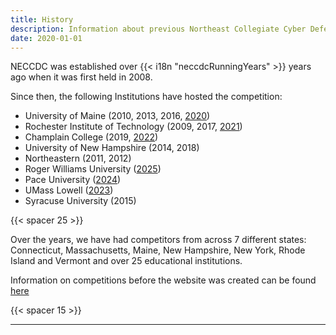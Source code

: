 ```yaml
---
title: History
description: Information about previous Northeast Collegiate Cyber Defense Competitions
date: 2020-01-01
---
```


NECCDC was established over {{< i18n "neccdcRunningYears" >}} years ago when it was first held in 2008.

Since then, the following Institutions have hosted the competition:

- University of Maine (2010, 2013, 2016, [2020](/history/2020))
- Rochester Institute of Technology (2009, 2017, [2021](/history/2021))
- Champlain College (2019, [2022](/history/2022))
- University of New Hampshire (2014, 2018)
- Northeastern (2011, 2012)
- Roger Williams University ([2025](/history/2025))
- Pace University ([2024](/history/2024))
- UMass Lowell ([2023](/history/2023))
- Syracuse University (2015)

{{< spacer 25 >}}

Over the years, we have had competitors from across 7 different states: Connecticut, Massachusetts, Maine, New Hampshire, New York, Rhode Island and Vermont and over 25 educational institutions.

Information on competitions before the website was created can be found [here](/history/historic)

{{< spacer 15 >}}

---
